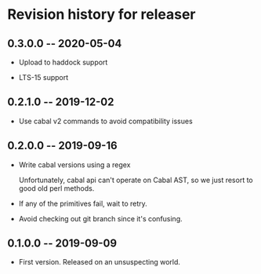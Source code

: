 # Revision history for releaser

## 0.3.0.0 -- 2020-05-04

* Upload to haddock support

* LTS-15 support

## 0.2.1.0 -- 2019-12-02

* Use cabal v2 commands to avoid compatibility issues

## 0.2.0.0 -- 2019-09-16

* Write cabal versions using a regex
  
  Unfortunately, cabal api can't operate on Cabal AST,
  so we just resort to good old perl methods.

* If any of the primitives fail, wait to retry.

* Avoid checking out git branch since it's confusing.

## 0.1.0.0 -- 2019-09-09

* First version. Released on an unsuspecting world.
